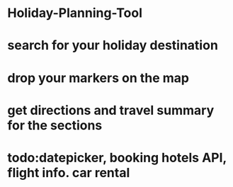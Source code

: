 # Holiday-Planning-Tool
# search for your holiday destination
# drop your markers on the map
# get directions and travel summary for the sections

# todo:datepicker, booking hotels API, flight info. car rental


